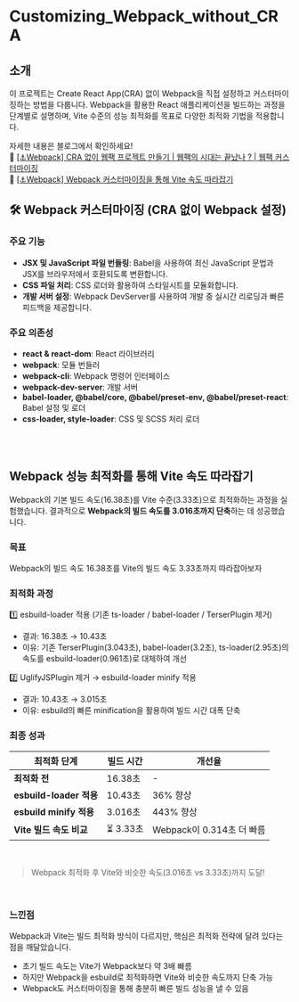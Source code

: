 # Customizing_Webpack_without_CRA

## 소개

이 프로젝트는 Create React App(CRA) 없이 Webpack을 직접 설정하고 커스터마이징하는 방법을 다룹니다.
Webpack을 활용한 React 애플리케이션을 빌드하는 과정을 단계별로 설명하며,
Vite 수준의 성능 최적화를 목표로 다양한 최적화 기법을 적용합니다.

자세한 내용은 블로그에서 확인하세요! <br/>
🔗 [[⚓️Webpack] CRA 없이 웹팩 프로젝트 만들기 | 웹팩의 시대는 끝났나 ? | 웹팩 커스터마이징](https://hyorish03.tistory.com/44) <br/>
🔗 [[⚓️Webpack] Webpack 커스터마이징을 통해 Vite 속도 따라잡기](https://hyorish03.tistory.com/45)

## 🛠️ Webpack 커스터마이징 (CRA 없이 Webpack 설정)

### 주요 기능

- **JSX 및 JavaScript 파일 번들링**: Babel을 사용하여 최신 JavaScript 문법과 JSX를 브라우저에서 호환되도록 변환합니다.
- **CSS 파일 처리**: CSS 로더와 활용하여 스타일시트를 모듈화합니다.
- **개발 서버 설정**: Webpack DevServer를 사용하여 개발 중 실시간 리로딩과 빠른 피드백을 제공합니다.


### 주요 의존성

- **react & react-dom**: React 라이브러리
- **webpack**: 모듈 번들러
- **webpack-cli**: Webpack 명령어 인터페이스
- **webpack-dev-server**: 개발 서버
- **babel-loader, @babel/core, @babel/preset-env, @babel/preset-react**: Babel 설정 및 로더
- **css-loader, style-loader**: CSS 및 SCSS 처리 로더

<br/>
<br/>

## Webpack 성능 최적화를 통해 Vite 속도 따라잡기

Webpack의 기본 빌드 속도(16.38초)를 Vite 수준(3.33초)으로 최적화하는 과정을 실험했습니다.
결과적으로 **Webpack의 빌드 속도를 3.016초까지 단축**하는 데 성공했습니다.

### 목표

Webpack의 빌드 속도 16.38초를 Vite의 빌드 속도 3.33초까지 따라잡아보자

### 최적화 과정

1️⃣ esbuild-loader 적용 (기존 ts-loader / babel-loader / TerserPlugin 제거)

- 결과: 16.38초 → 10.43초
- 이유: 기존 TerserPlugin(3.043초), babel-loader(3.2초), ts-loader(2.95초)의 속도를 esbuild-loader(0.961초)로 대체하여 개선

2️⃣ UglifyJSPlugin 제거 → esbuild-loader minify 적용

- 결과: 10.43초 → 3.015초
- 이유: esbuild의 빠른 minification을 활용하여 빌드 시간 대폭 단축

### 최종 성과

| 최적화 단계             | 빌드 시간 | 개선율                    |
| ----------------------- | --------- | ------------------------- |
| **최적화 전**           | 16.38초   | -                         |
| **esbuild-loader 적용** | 10.43초   | 36% 향상                  |
| **esbuild minify 적용** | 3.016초   | 443% 향상                 |
| **Vite 빌드 속도 비교** | ⏳ 3.33초 | Webpack이 0.314초 더 빠름 |

<br/>

> Webpack 최적화 후 Vite와 비슷한 속도(3.016초 vs 3.33초)까지 도달!

<br/>

### 느낀점

Webpack과 Vite는 빌드 최적화 방식이 다르지만, 핵심은 최적화 전략에 달려 있다는 점을 깨달았습니다.

- 초기 빌드 속도는 Vite가 Webpack보다 약 3배 빠름
- 하지만 Webpack을 esbuild로 최적화하면 Vite와 비슷한 속도까지 단축 가능
- Webpack도 커스터마이징을 통해 충분히 빠른 빌드 성능을 낼 수 있음
